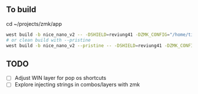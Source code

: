 ## To build
cd ~/projects/zmk/app

```sh
west build -b nice_nano_v2 -- -DSHIELD=reviung41 -DZMK_CONFIG="/home/timwalker/projects/zmk-config/config"
# or clean build with --pristine
west build -b nice_nano_v2 --pristine -- -DSHIELD=reviung41 -DZMK_CONFIG="/home/timwalker/projects/zmk-config/config"
```

## TODO
- [ ] Adjust WIN layer for pop os shortcuts
- [ ] Explore injecting strings in combos/layers with zmk
